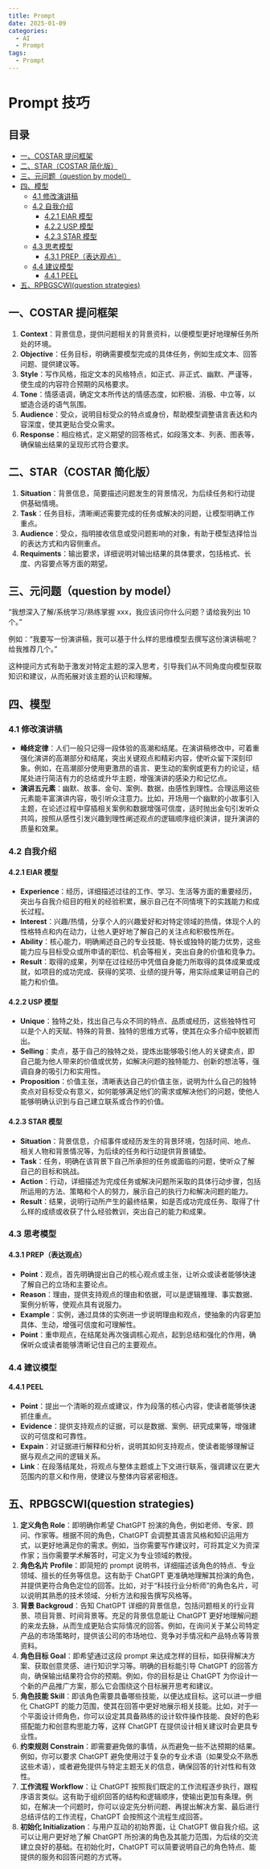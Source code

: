 ```yaml
---
title: Prompt
date: 2025-01-09
categories:
  - AI
  - Prompt
tags:
  - Prompt
---
```


# Prompt 技巧
## 目录
- [一、COSTAR 提问框架](#一costar-提问框架)
- [二、STAR（COSTAR 简化版）](#二starcostar-简化版)
- [三、元问题（question by model）](#三元问题question-by-model)
- [四、模型](#四模型)
  - [4.1 修改演讲稿](#41-修改演讲稿)
  - [4.2 自我介绍](#42-自我介绍)
    - [4.2.1 EIAR 模型](#421-eiar-模型)
    - [4.2.2 USP 模型](#422-usp-模型)
    - [4.2.3 STAR 模型](#423-star-模型)
  - [4.3 思考模型](#43-思考模型)
    - [4.3.1 PREP（表达观点）](#431-prep表达观点)
  - [4.4 建议模型](#44-建议模型)
    - [4.4.1 PEEL](#441-peel)
- [五、RPBGSCWI(question strategies)](#五rpbgscwiquestion-strategies)

## 一、COSTAR 提问框架
1. **Context**：背景信息，提供问题相关的背景资料，以便模型更好地理解任务所处的环境。
2. **Objective**：任务目标，明确需要模型完成的具体任务，例如生成文本、回答问题、提供建议等。
3. **Style**：写作风格，指定文本的风格特点，如正式、非正式、幽默、严谨等，使生成的内容符合预期的风格要求。
4. **Tone**：情感语调，确定文本所传达的情感态度，如积极、消极、中立等，以塑造合适的语气氛围。
5. **Audience**：受众，说明目标受众的特点或身份，帮助模型调整语言表达和内容深度，使其更贴合受众需求。
6. **Response**：相应格式，定义期望的回答格式，如段落文本、列表、图表等，确保输出结果的呈现形式符合要求。

## 二、STAR（COSTAR 简化版） 
1. **Situation**：背景信息，简要描述问题发生的背景情况，为后续任务和行动提供基础情境。
2. **Task**：任务目标，清晰阐述需要完成的任务或解决的问题，让模型明确工作重点。
3. **Audience**：受众，指明接收信息或受问题影响的对象，有助于模型选择恰当的表达方式和内容侧重点。
4. **Requiments**：输出要求，详细说明对输出结果的具体要求，包括格式、长度、内容要点等方面的期望。

## 三、元问题（question by model）
“我想深入了解/系统学习/熟练掌握 xxx，我应该问你什么问题？请给我列出 10 个。”

例如：“我要写一份演讲稿，我可以基于什么样的思维模型去撰写这份演讲稿呢？给我推荐几个。”

这种提问方式有助于激发对特定主题的深入思考，引导我们从不同角度向模型获取知识和建议，从而拓展对该主题的认识和理解。

## 四、模型
### 4.1 修改演讲稿
- **峰终定律**：人们一般只记得一段体验的高潮和结尾。在演讲稿修改中，可着重强化演讲的高潮部分和结尾，突出关键观点和精彩内容，使听众留下深刻印象。例如，在高潮部分使用更激昂的语言、更生动的案例或更有力的论证，结尾处进行简洁有力的总结或升华主题，增强演讲的感染力和记忆点。
- **演讲五元素**：幽默、故事、金句、案例、数据，由感性到理性。合理运用这些元素能丰富演讲内容，吸引听众注意力。比如，开场用一个幽默的小故事引入主题，在论述过程中穿插相关案例和数据增强可信度，适时抛出金句引发听众共鸣，按照从感性引发兴趣到理性阐述观点的逻辑顺序组织演讲，提升演讲的质量和效果。

### 4.2 自我介绍
#### 4.2.1 EIAR 模型
- **Experience**：经历，详细描述过往的工作、学习、生活等方面的重要经历，突出与自我介绍目的相关的经验积累，展示自己在不同情境下的实践能力和成长过程。
- **Interest**：兴趣/热情，分享个人的兴趣爱好和对特定领域的热情，体现个人的性格特点和内在动力，让他人更好地了解自己的关注点和积极性所在。
- **Ability**：核心能力，明确阐述自己的专业技能、特长或独特的能力优势，这些能力应与目标受众或所申请的职位、机会等相关，突出自身的价值和竞争力。
- **Result**：取得的成果，列举在过往经历中凭借自身能力所取得的具体成果或成就，如项目的成功完成、获得的奖项、业绩的提升等，用实际成果证明自己的能力和价值。

#### 4.2.2 USP 模型
- **Unique**：独特之处，找出自己与众不同的特点、品质或经历，这些独特性可以是个人的天赋、特殊的背景、独特的思维方式等，使其在众多介绍中脱颖而出。
- **Selling**：卖点，基于自己的独特之处，提炼出能够吸引他人的关键卖点，即自己能为他人带来的价值或优势，如解决问题的独特能力、创新的想法等，强调自身的吸引力和实用性。
- **Proposition**：价值主张，清晰表达自己的价值主张，说明为什么自己的独特卖点对目标受众有意义，如何能够满足他们的需求或解决他们的问题，使他人能够明确认识到与自己建立联系或合作的价值。

#### 4.2.3 STAR 模型
- **Situation**：背景信息，介绍事件或经历发生的背景环境，包括时间、地点、相关人物和背景情况等，为后续的任务和行动提供背景铺垫。
- **Task**：任务，明确在该背景下自己所承担的任务或面临的问题，使听众了解自己的目标和挑战。
- **Action**：行动，详细描述为完成任务或解决问题所采取的具体行动步骤，包括所运用的方法、策略和个人的努力，展示自己的执行力和解决问题的能力。
- **Result**：结果，说明行动所产生的最终结果，如是否成功完成任务、取得了什么样的成绩或收获了什么经验教训，突出自己的能力和成果。

### 4.3 思考模型
#### 4.3.1 PREP（表达观点）
- **Point**：观点，首先明确提出自己的核心观点或主张，让听众或读者能够快速了解自己的立场和主要论点。
- **Reason**：理由，提供支持观点的理由和依据，可以是逻辑推理、事实数据、案例分析等，使观点具有说服力。
- **Example**：实例，通过具体的实例进一步说明理由和观点，使抽象的内容更加具体、生动，增强可信度和可理解性。
- **Point**：重申观点，在结尾处再次强调核心观点，起到总结和强化的作用，确保听众或读者能够清晰记住自己的主要观点。

### 4.4 建议模型
#### 4.4.1 PEEL
- **Point**：提出一个清晰的观点或建议，作为段落的核心内容，使读者能够快速抓住重点。
- **Evidence**：提供支持观点的证据，可以是数据、案例、研究成果等，增强建议的可信度和可靠性。
- **Expain**：对证据进行解释和分析，说明其如何支持观点，使读者能够理解证据与观点之间的逻辑关系。
- **Link**：在段落结尾处，将观点与整体主题或上下文进行联系，强调建议在更大范围内的意义和作用，使建议与整体内容紧密相连。

## 五、RPBGSCWI(question strategies)
1. **定义角色 Role**：即明确你希望 ChatGPT 扮演的角色，例如老师、专家、顾问、作家等。根据不同的角色，ChatGPT 会调整其语言风格和知识运用方式，以更好地满足你的需求。例如，当你需要写作建议时，可将其定义为资深作家；当你需要学术解答时，可定义为专业领域的教授。
2. **角色名片 Profile**：即简短的 prompt 说明书，详细描述该角色的特点、专业领域、擅长的任务等信息。这有助于 ChatGPT 更准确地理解其扮演的角色，并提供更符合角色定位的回答。比如，对于“科技行业分析师”的角色名片，可以说明其熟悉的技术领域、分析方法和报告撰写风格等。
3. **背景 Backgroud**：告知 ChatGPT 详细的背景信息，包括问题相关的行业背景、项目背景、时间背景等。充足的背景信息能让 ChatGPT 更好地理解问题的来龙去脉，从而生成更贴合实际情况的回答。例如，在询问关于某公司特定产品的市场策略时，提供该公司的市场地位、竞争对手情况和产品特点等背景资料。
4. **角色目标 Goal**：即希望通过这段 prompt 来达成怎样的目标，如获得解决方案、获取创意灵感、进行知识学习等。明确的目标能引导 ChatGPT 的回答方向，确保输出结果符合你的预期。例如，你的目标是让 ChatGPT 为你设计一个新的产品推广方案，那么它会围绕这个目标展开思考和建议。
5. **角色技能 Skill**：即该角色需要具备哪些技能，以便达成目标。这可以进一步细化 ChatGPT 的能力范围，使其在回答中更好地展示相关技能。比如，对于一个平面设计师角色，你可以设定其具备熟练的设计软件操作技能、良好的色彩搭配能力和创意构思能力等，这样 ChatGPT 在提供设计相关建议时会更具专业性。
6. **约束规则 Constrain**：即需要避免做的事情，从而避免一些不达预期的结果。例如，你可以要求 ChatGPT 避免使用过于复杂的专业术语（如果受众不熟悉这些术语），或者避免提供与特定主题无关的信息，确保回答的针对性和有效性。
7. **工作流程 Workflow**：让 ChatGPT 按照我们既定的工作流程逐步执行，跟程序语言类似。这有助于组织回答的结构和逻辑顺序，使输出更加有条理。例如，在解决一个问题时，你可以设定先分析问题、再提出解决方案、最后进行总结评估的工作流程，ChatGPT 会按照这个流程生成回答。
8. **初始化 Initialization**：与用户互动的初始界面，让 ChatGPT 做自我介绍。这可以让用户更好地了解 ChatGPT 所扮演的角色及其能力范围，为后续的交流建立良好的基础。在初始化时，ChatGPT 可以简要说明自己的角色特点、能提供的服务和回答问题的方式等。 